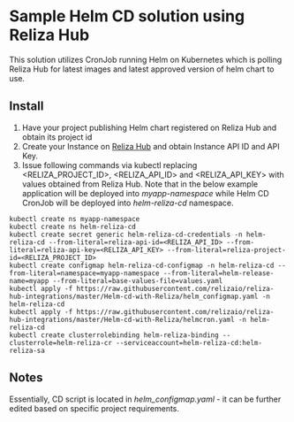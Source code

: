 # Sample Helm CD solution using Reliza Hub

This solution utilizes CronJob running Helm on Kubernetes which is polling Reliza Hub for latest images and latest approved version of helm chart to use.

## Install

1. Have your project publishing Helm chart registered on Reliza Hub and obtain its project id
2. Create your Instance on [Reliza Hub](https://relizahub.com) and obtain Instance API ID and API Key.
3. Issue following commands via kubectl replacing <RELIZA_PROJECT_ID>, <RELIZA_API_ID> and <RELIZA_API_KEY> with values obtained from Reliza Hub. Note that in the below example application will be deployed into *myapp-namespace* while Helm CD CronJob will be deployed into *helm-reliza-cd* namespace.

```
kubectl create ns myapp-namespace
kubectl create ns helm-reliza-cd
kubectl create secret generic helm-reliza-cd-credentials -n helm-reliza-cd --from-literal=reliza-api-id=<RELIZA_API_ID> --from-literal=reliza-api-key=<RELIZA_API_KEY> --from-literal=reliza-project-id=<RELIZA_PROJECT_ID>
kubectl create configmap helm-reliza-cd-configmap -n helm-reliza-cd --from-literal=namespace=myapp-namespace --from-literal=helm-release-name=myapp --from-literal=base-values-file=values.yaml
kubectl apply -f https://raw.githubusercontent.com/relizaio/reliza-hub-integrations/master/Helm-cd-with-Reliza/helm_configmap.yaml -n helm-reliza-cd
kubectl apply -f https://raw.githubusercontent.com/relizaio/reliza-hub-integrations/master/Helm-cd-with-Reliza/helmcron.yaml -n helm-reliza-cd
kubectl create clusterrolebinding helm-reliza-binding --clusterrole=helm-reliza-cr --serviceaccount=helm-reliza-cd:helm-reliza-sa
```

## Notes

Essentially, CD script is located in *helm_configmap.yaml* - it can be further edited based on specific project requirements.